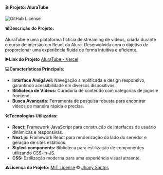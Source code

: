 :clapper: **Projeto: AluraTube**

![GitHub License](https://img.shields.io/github/license/jhonyrcs/aluratube?style=for-the-badge)

:film_projector:**Descrição do Projeto:**

AluraTube é uma plataforma fictícia de streaming de vídeos, criada durante o curso de imersão em React da Alura. Desenvolvida com o objetivo de proporcionar uma experiência fluida de forma intuitiva e eficiente.

:arrow_forward:**Link do Projeto**
[AluraTube - Vercel](https://aluratube-jhony.vercel.app/)

:computer:**Características Principais:**
- **Interface Amigável:** Navegação simplificada e design responsivo, garantindo acessibilidade em diversos dispositivos.
- **Biblioteca de Vídeos:** Curadoria de conteúdo com categorias de jogos e frontend.
- **Busca Avançada:** Ferramenta de pesquisa robusta para encontrar vídeos de maneira rápida e precisa.

:hammer_and_wrench:**Tecnologias Utilizadas:**
- **React:** Framework JavaScript para construção de interfaces de usuário dinâmicas e responsivas.
- **Next.js:** Framework React para renderização do lado do servidor e geração de sites estáticos.
- **Styled-components:** Biblioteca para estilização de componentes utilizando CSS-in-JS.
- **CSS:** Estilização moderna para uma experiência visual atraente.

:warning:**Licença do Projeto:**
[MIT License](./LICENSE.md) © [Jhony Santos](https://github.com/jhonyrcs)
